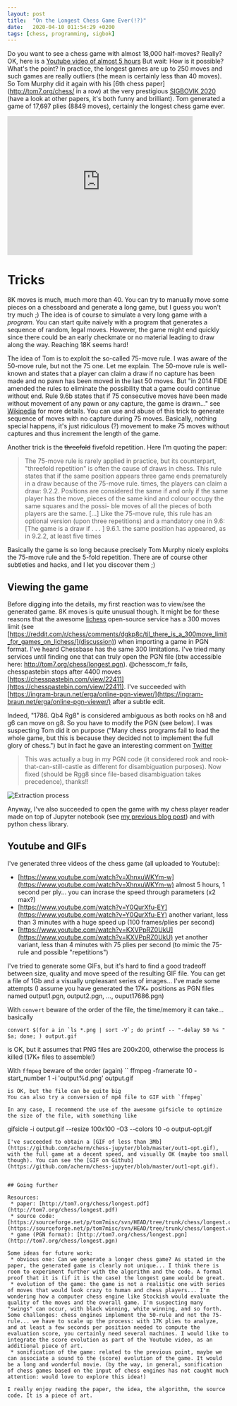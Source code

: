 ```yaml
---
layout: post
title:  "On the Longest Chess Game Ever(!?)"
date:   2020-04-10 011:54:29 +0200
tags: [chess, programming, sigbok]
---
```


Do you want to see a chess game with almost 18,000 half-moves? Really? OK, here is a [Youtube video of almost 5 hours](https://www.youtube.com/watch?v=XhnxuWKYm-w)
But wait: How is it possible? What's the point? In practice, the longest games are up to 250 moves and such games are really outliers (the mean is certainly less than 40 moves).
So Tom Murphy did it again with his [6th chess paper](http://tom7.org/chess/ in a row) at the very prestigious [SIGBOVIK 2020](http://sigbovik.org/2020/) (have a look at other papers, it's both funny and brilliant).
Tom generated a game of 17,697 plies (8849 moves), certainly the longest chess game ever.

<iframe width="420" height="315" src="http://www.youtube.com/embed/XhnxuWKYm-w" frameborder="0" allowfullscreen></iframe>

# Tricks

8K moves is much, much more than 40. You can try to manually move some pieces on a chessboard and generate a long game, but I guess you won't try much ;)
The idea is of course to simulate a very long game with a *program*.
You can start quite naively with a program that generates a sequence of random, legal moves.
However, the game might end quickly since there could be an early checkmate or no material leading to draw along the way. Reaching 18K seems hard! 

The idea of Tom is to exploit the so-called 75-move rule. I was aware of the 50-move rule, but not the 75 one. Let me explain. 
The 50-move rule is well-known and states that a player can claim a draw if no capture has been made and no pawn has been moved in the last 50 moves. 
But "in 2014 FIDE amended the rules to eliminate the possibility that a game could continue without end. Rule 9.6b states that if 75 consecutive moves have been made without movement of any pawn or any capture, the game is drawn..." see [Wikipedia](https://en.wikipedia.org/wiki/Fifty-move_rule) for more details.
You can use and abuse of this trick to generate sequence of moves with no capture during 75 moves. Basically, nothing special happens, it's just ridiculous (?) movement to make 75 moves without captures and thus increment the length of the game. 

Another trick is the ~~threefold~~ fivefold repetition. Here I'm quoting the paper:

> The 75-move rule is rarely applied in practice, but its counterpart, "threefold repetition" is often the cause of draws in chess.
> This rule states that if the same position appears three game ends prematurely in a draw because of the 75-move rule.
> times, the players can claim a draw:
>       9.2.2. Positions are considered the same if and only if the
>       same player has the move, pieces of the same kind
>       and colour occupy the same squares and the possi-
>       ble moves of all the pieces of both players are the
>       same. [...]
> Like the 75-move rule, this rule has an optional version (upon
> three repetitions) and a mandatory one in 9.6:
>      [The game is a draw if . . . ]
>      9.6.1. the same position has appeared, as in 9.2.2, at
>      least five times

Basically the game is so long because precisely Tom Murphy nicely exploits the 75-move rule and the 5-fold repetition.
There are of course other subtleties and hacks, and I let you discover them ;) 

## Viewing the game 

Before digging into the details, my first reaction was to view/see the generated game.
8K moves is quite unusual though. It might be for these reasons that the awesome [lichess](https://lichess.org/) open-source service has a 300 moves limit (see [https://reddit.com/r/chess/comments/dgkp8c/til_there_is_a_300move_limit_for_games_on_lichess/](discussion)) when importing a game in PGN format. I've heard Chessbase has the same 300 limitations.
I've tried many services until finding one that can truly open the PGN file (btw accessible here: http://tom7.org/chess/longest.pgn). 
@chesscom_fr fails, chesspastebin stops after 4400 moves [https://chesspastebin.com/view/22411](https://chesspastebin.com/view/22411).
I've succeeded with [https://ingram-braun.net/erga/online-pgn-viewer/](https://ingram-braun.net/erga/online-pgn-viewer/) after a subtle edit.

Indeed, "1786. Qb4 Rg8" is considered ambiguous as both rooks on h8 and g6 can move on g8. So you have to modify the PGN (see below). 
I was suspecting Tom did it on purpose ("Many chess programs fail to load the whole game, but this is because they decided not to implement the full glory of chess.")
but in fact he gave an interesting comment on [Twitter](https://twitter.com/tom7/status/1245909267720343554)

> This was actually a bug in my PGN code (it considered rook and rook-that-can-still-castle as different for disambiguation purposes).
> Now fixed (should be Rgg8 since file-based disambiguation takes precedence), thanks!!

![Extraction process](/assets/longest-jupyter.png)


Anyway, I've also succeeded to open the game with my chess player reader made on top of Jupyter notebook (see [my previous blog post](http://blog.mathieuacher.com/JupyterChess/)) and with python chess library.

## Youtube and GIFs

I've generated three videos of the chess game (all uploaded to Youtube):
 * [https://www.youtube.com/watch?v=XhnxuWKYm-w](https://www.youtube.com/watch?v=XhnxuWKYm-w) almost 5 hours, 1 second per ply... you can incrase the speed through parameters (x2 max?)
 * [https://www.youtube.com/watch?v=Y0QurXfu-EY](https://www.youtube.com/watch?v=Y0QurXfu-EY) another variant, less than 3 minutes with a huge speed up (100 frames/plies per second)
 * [https://www.youtube.com/watch?v=KXVPpRZ0UkU](https://www.youtube.com/watch?v=KXVPpRZ0UkU) yet another variant, less than 4 minutes with 75 plies per second (to mimic the 75-rule and possible "repetitions")

I've tried to generate some GIFs, but it's hard to find a good tradeoff between size, quality and move speed of the resulting GIF file.
You can get a file of 1Gb and a visually unpleasant series of images...
I've made some attempts (I assume you have generated the 17K+ positions as PGN files named output1.pgn, output2.pgn, ..., ouput17686.pgn)

With `convert` beware of the order of the file, the time/memory it can take... basically 
```
convert $(for a in `ls *.png | sort -V`; do printf -- "-delay 50 %s " $a; done; ) output.gif
```  
is OK, but it assumes that PNG files are 200x200, otherwise the process is killed (17K+ files to assemble!)

With `ffmpeg` beware of the order (again) 
``
ffmpeg -framerate 10 -start_number 1 -i 'output%d.png' output.gif
``` 
is OK, but the file can be quite big
You can also try a conversion of mp4 file to GIF with `ffmpeg`

In any case, I recommend the use of the awesome gifsicle to optimize the size of the file, with something like 
```
gifsicle -i output.gif --resize 100x100 -O3 --colors 10 -o output-opt.gif
``` 
I've succeeded to obtain a [GIF of less than 3Mb](https://github.com/acherm/chess-jupyter/blob/master/out1-opt.gif), with the full game at a decent speed, and visually OK (maybe too small though). You can see the [GIF on Github](https://github.com/acherm/chess-jupyter/blob/master/out1-opt.gif).


## Going further

Resources:
 * paper: [http://tom7.org/chess/longest.pdf](http://tom7.org/chess/longest.pdf)
 * source code: [https://sourceforge.net/p/tom7misc/svn/HEAD/tree/trunk/chess/longest.cc#l1](https://sourceforge.net/p/tom7misc/svn/HEAD/tree/trunk/chess/longest.cc#l1)
 * game (PGN format): [http://tom7.org/chess/longest.pgn](http://tom7.org/chess/longest.pgn)

Some ideas for future work:
 * obvious one: Can we generate a longer chess game? As stated in the paper, the generated game is clearly not unique... I think there is room to experiment further with the algorithm and the code. A formal proof that it is (if it is the case) the longest game would be great.
 * evolution of the game: the game is not a realistic one with series of moves that would look crazy to human and chess players... I'm wondering how a computer chess engine like Stockish would evaluate the quality of the moves and the overall game. I'm suspecting many "swings" can occur, with black winning, white winning, and so forth. Some challenges: chess engines implement the 50-rule and not the 75-rule... we have to scale up the process: with 17K plies to analyze, and at least a few seconds per position needed to compute the evaluation score, you certainly need several machines. I would like to integrate the score evolution as part of the Youtube video, as an additional piece of art.
 * sonification of the game: related to the previous point, maybe we can associate a sound to the (score) evolution of the game. It would be a long and wonderful movie. (by the way, in general, sonification of chess games based on the input of chess engines has not caught much attention: would love to explore this idea!) 

I really enjoy reading the paper, the idea, the algorithm, the source code. It is a piece of art. 





